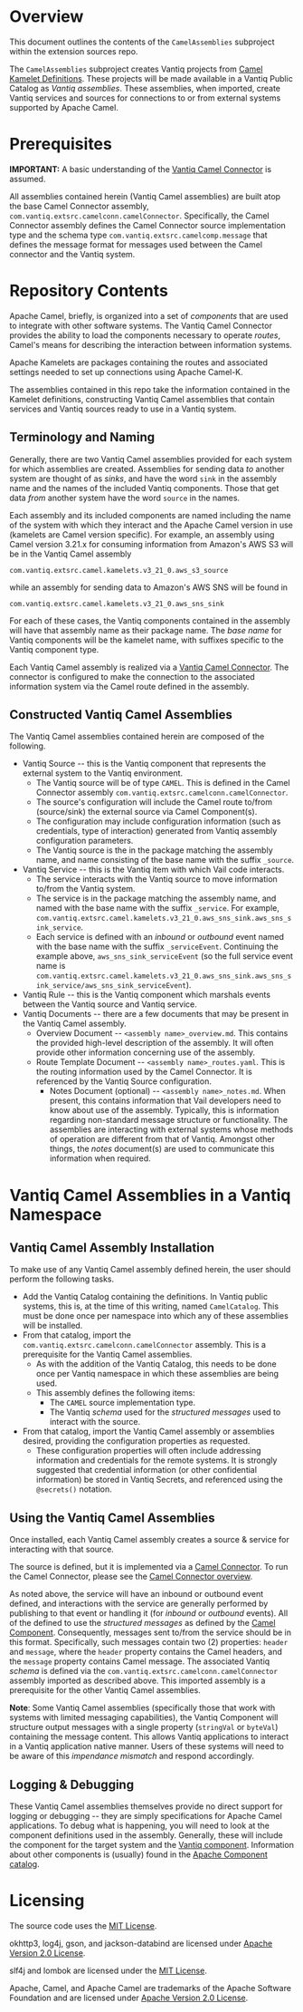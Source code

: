 # Overview

This document outlines the contents of the `CamelAssemblies` subproject within the extension sources repo.

The `CamelAssemblies` subproject creates Vantiq projects from
[Camel Kamelet Definitions](https://camel.apache.org/camel-kamelets/3.21.x/). These projects will
be made available in a Vantiq Public Catalog as _Vantiq assemblies_. These assemblies, when imported,
create Vantiq services and sources for connections to or from external systems supported by Apache Camel.

# Prerequisites <a name="pre" id="pre"></a>

**IMPORTANT:** A basic understanding of the [Vantiq Camel Connector](../camelConnector/README.md) is assumed.

All assemblies contained herein (Vantiq Camel assemblies) are built atop the base Camel Connector assembly, 
`com.vantiq.extsrc.camelconn.camelConnector`.  Specifically, the Camel Connector 
assembly defines the Camel Connector source implementation type and the schema type
`com.vantiq.extsrc.camelcomp.message` that defines the message format for messages used between the Camel connector
and the Vantiq system.

# Repository Contents

Apache Camel, briefly, is organized into a set of _components_ that are used to integrate with other software 
systems. The Vantiq Camel Connector provides the ability to load the components necessary to operate _routes_, 
Camel's means for describing the interaction between information systems.

Apache Kamelets are packages containing the routes and associated settings needed to set up connections using Apache
Camel-K. 

The assemblies contained in this repo take the information contained in the Kamelet definitions, 
constructing
Vantiq Camel assemblies that contain services and Vantiq sources ready to use in a Vantiq system.

## Terminology and Naming

Generally, there are two Vantiq Camel assemblies provided for each system for which assemblies are created. Assemblies 
for 
sending data _to_ another system are thought of as _sinks_, and have the word `sink` in the assembly name and the
names of the included Vantiq components. Those that get data _from_ another system have the word `source` in the names.

Each assembly and its included components are named including the name of the system with which they
interact and the Apache Camel version in use (kamelets are Camel version specific).  For example, an assembly using 
Camel version 3.21.x for consuming information from Amazon's AWS S3 will be in the Vantiq Camel assembly

    com.vantiq.extsrc.camel.kamelets.v3_21_0.aws_s3_source

while an assembly for sending data to Amazon's AWS SNS will be found in

    com.vantiq.extsrc.camel.kamelets.v3_21_0.aws_sns_sink

For each of these cases, the Vantiq components contained in the assembly will have that assembly name as their 
package name. The _base name_ for Vantiq components will be the kamelet name, with suffixes specific to the Vantiq 
component type.

Each Vantiq Camel assembly is realized via a [Vantiq Camel Connector](../camelConnector/README.md). The connector is 
configured to make the connection to the associated information system via the Camel route defined in the assembly.

## Constructed Vantiq Camel Assemblies

The Vantiq Camel assemblies contained herein are composed of the following.

* Vantiq Source -- this is the Vantiq component that represents the external system to the Vantiq environment.
  * The Vantiq source will be of type `CAMEL`. This is defined in the Camel Connector assembly `com.vantiq.extsrc.camelconn.camelConnector`.
  * The source's configuration will include the Camel route to/from (source/sink) the external source via Camel 
    Component(s).
  * The configuration may include configuration information (such as credentials, type of interaction) generated 
    from Vantiq assembly configuration parameters.
  * The Vantiq source is the in the package matching the assembly name, and name consisting of the base name with the 
    suffix 
    `_source`.
* Vantiq Service -- this is the Vantiq item with which Vail code interacts.
  * The service interacts with the Vantiq source to move information to/from the Vantiq system.
  * The service is in the package matching the assembly name, and named with the base name with the suffix 
    `_service`.  For example, `com.vantiq.extsrc.camel.kamelets.v3_21_0.aws_sns_sink.aws_sns_sink_service`.
  * Each service is defined with an _inbound_ or _outbound_ event named with the base name with the suffix 
    `_serviceEvent`. Continuing the example above, `aws_sns_sink_serviceEvent` (so the full service event name is 
    `com.vantiq.extsrc.camel.kamelets.v3_21_0.aws_sns_sink.aws_sns_sink_service/aws_sns_sink_serviceEvent`).
* Vantiq Rule -- this is the Vantiq component which marshals events between the Vantiq source and Vantiq service.
* Vantiq Documents -- there are a few documents that may be present in the Vantiq Camel assembly.
  * Overview Document -- `<assembly name>_overview.md`.  This contains the provided high-level description of the 
    assembly. It will often provide other information concerning use of the assembly.
  * Route Template Document -- `<assembly name>_routes.yaml`.  This is the routing information used by the Camel 
    Connector. It is referenced by the Vantiq Source configuration.
    * Notes Document (optional) -- `<assembly name>_notes.md`.  When present, this contains information that Vail 
      developers need to know about use of the assembly. Typically, this is information regarding non-standard message 
      structure or functionality. The assemblies are interacting with external systems whose methods of operation are 
      different from that of Vantiq. Amongst other things, the _notes_ document(s) are used to communicate this 
      information when required.

# Vantiq Camel Assemblies in a Vantiq Namespace

## Vantiq Camel Assembly Installation

To make use of any Vantiq Camel assembly defined herein, the user should perform the following tasks.

* Add the Vantiq Catalog containing the definitions. In Vantiq public systems, this is, at the time of this writing, 
  named `CamelCatalog`. This must be done once per namespace into which any of these assemblies will be installed.
* From that catalog, import the `com.vantiq.extsrc.camelconn.camelConnector` assembly. This is a prerequisite for 
  the Vantiq Camel assemblies.
  * As with the addition of the Vantiq Catalog, this needs to be done once per Vantiq namespace in which these 
    assemblies are being used.
  * This assembly defines the following items:
    * The `CAMEL` source implementation type.
    * The Vantiq _schema_ used for the _structured messages_ used to interact with the source.
* From that catalog, import the Vantiq Camel assembly or assemblies desired, providing the configuration properties as 
  requested. 
  * These configuration properties
  will often include addressing information and credentials for the remote systems. It is strongly suggested that 
    credential information (or other confidential information) be stored in Vantiq 
    Secrets, and referenced using the `@secrets()` notation.

## Using the Vantiq Camel Assemblies

Once installed, each Vantiq Camel assembly creates a source & service for interacting with that source.

The source is defined, but it is implemented via a [Camel Connector](../camelConnector/README.md). To run the Camel 
Connector, please see the [Camel Connector overview](../camelConnector/README.md).

As noted above, the service will have an inbound or outbound event defined, and interactions with the service are
generally performed by publishing to that event or handling it (for _inbound_ or _outbound_ events).
All of the defined to use the _structured messages_ as defined by the 
[Camel Component](../camelComponent/README.md#structured-headers-and-messages). Consequently, messages sent to/from 
the service should be in this format. Specifically, such messages contain two (2) properties: `header` and `message`,
where the `header` property contains the Camel headers, and the `message` property contains Camel message.
The associated Vantiq _schema_ is defined via the `com.vantiq.extsrc.camelconn.camelConnector` assembly imported as 
described above.  This imported assembly is a prerequisite for the other Vantiq Camel assemblies.

**Note**: Some Vantiq Camel assemblies (specifically those that work with systems with limited messaging 
capabilities),
the Vantiq Component will structure output messages with a single property (`stringVal` or `byteVal`) containing the 
message content. This allows Vantiq applications to interact in a Vantiq application native manner.
Users of these systems will need to be aware of this _impendance mismatch_ and respond accordingly.

## Logging & Debugging

These Vantiq Camel assemblies themselves provide no direct support for logging or debugging -- they are simply 
specifications for 
Apache Camel applications. To debug what is happening, you will need to look at the component definitions used in 
the assembly.  Generally, these will include the component for the target system and the [Vantiq component](../camelComponent/README.md).
Information about other components is (usually) found in the 
[Apache Component catalog](https://camel.apache.org/components/3.21.x/index.html).

# Licensing

The source code uses the [MIT License](https://opensource.org/licenses/MIT).  

okhttp3, log4j, gson, and jackson-databind are licensed under
[Apache Version 2.0 License](http://www.apache.org/licenses/LICENSE-2.0).  

slf4j and lombok are licensed under the [MIT License](https://opensource.org/licenses/MIT).  

Apache, Camel, and Apache Camel are trademarks of the Apache Software Foundation and are licensed under
[Apache Version 2.0 License](http://www.apache.org/licenses/LICENSE-2.0). 
